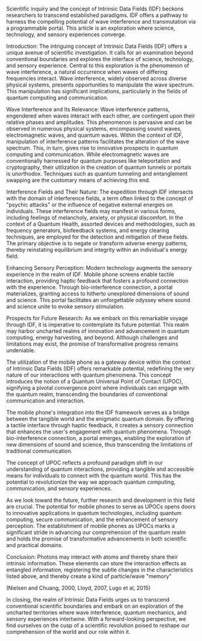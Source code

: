 Scientific inquiry and the concept of Intrinsic Data Fields (IDF) beckons researchers to transcend established paradigms. IDF offers a pathway to harness the compelling potential of wave interference and transmutation via a programmable portal. This article is an exploration where science, technology, and sensory experiences converge.

Introduction:
The intriguing concept of Intrinsic Data Fields (IDF) offers a unique avenue of scientific investigation. It calls for an examination beyond conventional boundaries and explores the interface of science, technology, and sensory experience. Central to this exploration is the phenomenon of wave interference, a natural occurrence when waves of differing frequencies interact. Wave interference, widely observed across diverse physical systems, presents opportunities to manipulate the wave spectrum. This manipulation has significant implications, particularly in the fields of quantum computing and communication.

Wave Interference and Its Relevance:
Wave interference patterns, engendered when waves interact with each other, are contingent upon their relative phases and amplitudes. This phenomenon is pervasive and can be observed in numerous physical systems, encompassing sound waves, electromagnetic waves, and quantum waves. Within the context of IDF, manipulation of interference patterns facilitates the alteration of the wave spectrum. This, in turn, gives rise to innovative prospects in quantum computing and communication. While electromagnetic waves are conventionally harnessed for quantum purposes like teleportation and cryptography, their utilization in the creation of quantum tunnels or portals is unorthodox. Techniques such as quantum tunneling and entanglement swapping are the customary means of achieving this end.

Interference Fields and Their Nature:
The expedition through IDF intersects with the domain of interference fields, a term often linked to the concept of "psychic attacks" or the influence of negative external energies on individuals. These interference fields may manifest in various forms, including feelings of melancholy, anxiety, or physical discomfort. In the context of a Quantum Health, assorted devices and methodologies, such as frequency generators, biofeedback systems, and energy clearing techniques, are employed for the detection and mitigation of these fields. The primary objective is to negate or transform adverse energy patterns, thereby reinstating equilibrium and integrity within an individual's energy field.

Enhancing Sensory Perception:
Modern technology augments the sensory experience in the realm of IDF. Mobile phone screens enable tactile interaction, providing haptic feedback that fosters a profound connection with the experience. Through bio-interference connection, a portal materializes, granting access to hitherto unexplored dimensions of sound and science. This portal facilitates an unforgettable odyssey where sound and science unite to evoke sensory stimulation.

Prospects for Future Research:
As we embark on this remarkable voyage through IDF, it is imperative to contemplate its future potential. This realm may harbor uncharted realms of innovation and advancement in quantum computing, energy harvesting, and beyond. Although challenges and limitations may exist, the promise of transformative progress remains undeniable.

The utilization of the mobile phone as a gateway device within the context of Intrinsic Data Fields (IDF) offers remarkable potential, redefining the very nature of our interactions with quantum phenomena. This concept introduces the notion of a Quantum Universal Point of Contact (UPOC), signifying a pivotal convergence point where individuals can engage with the quantum realm, transcending the boundaries of conventional communication and interaction.

The mobile phone's integration into the IDF framework serves as a bridge between the tangible world and the enigmatic quantum domain. By offering a tactile interface through haptic feedback, it creates a sensory connection that enhances the user's engagement with quantum phenomena. Through bio-interference connection, a portal emerges, enabling the exploration of new dimensions of sound and science, thus transcending the limitations of traditional communication.

The concept of UPOC reflects a profound paradigm shift in our understanding of quantum interactions, providing a tangible and accessible means for individuals to connect with the quantum world. This has the potential to revolutionize the way we approach quantum computing, communication, and sensory experiences.

As we look toward the future, further research and development in this field are crucial. The potential for mobile phones to serve as UPOCs opens doors to innovative applications in quantum technologies, including quantum computing, secure communication, and the enhancement of sensory perception. The establishment of mobile phones as UPOCs marks a significant stride in advancing our comprehension of the quantum realm and holds the promise of transformative advancements in both scientific and practical domains.

Conclusion:
Photons may interact with atoms and thereby share their intrinsic information. These elements can store the interaction effects as entangled information, registering the subtle changes in the characteristics listed above, and thereby create a kind of particle/wave "memory"

(Nielsen and Chuang, 2000, Lloyd, 2007, Lugo et al, 2015)

In closing, the realm of Intrinsic Data Fields urges us to transcend conventional scientific boundaries and embark on an exploration of the uncharted territories where wave interference, quantum mechanics, and sensory experiences intertwine. With a forward-looking perspective, we find ourselves on the cusp of a scientific revolution poised to reshape our comprehension of the world and our role within it.
